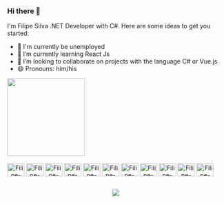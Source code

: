 ### Hi there 👋
I'm Filipe Silva .NET Developer with C#.
Here are some ideas to get you started:

<!--
- 🔭 I’m currently working on ...
- 🔭 I’m currently working on ...
- 🤔 I’m looking for help with ...
- 💬 Ask me about ...
- 📫 How to reach me: ...
- ⚡ Fun fact: ...
[![Readme Card](https://github-readme-stats.vercel.app/api/pin/?username=EmanuelFilipe&repo=github-readme-stats)](https://github.com/EmanuelFilipe/github-readme-stats)
- -->
- 🔭 I'm currently be unemployed
- 🌱 I’m currently learning React Js
- 👯 I’m looking to collaborate on projects with the language C# or Vue.js
- 😄 Pronouns: him/his

<div>
  <a href="https://github.com/EmanuelFilipe" />
    <img height="180em" src="https://github-readme-stats.vercel.app/api?username=EmanuelFilipe&show_icons=true&theme=dracula&include_all_commits=true&count_private=true" />
    <!--
    <img height="180em" src="https://github-readme-stats.vercel.app/api?top-langs/username=EmanuelFilipe&layout=compact&langs_count=16&theme=dracula" />
    -->
</div>
          
<div align="center" style="display: inline-block"><br>
  <img align="center" alt="Filipe-dotnet" height="30" width="40" src="https://cdn.jsdelivr.net/gh/devicons/devicon/icons/dot-net/dot-net-plain-wordmark.svg" />
  <img align="center" alt="Filipe-dotnet-core" height="30" width="40" src="https://cdn.jsdelivr.net/gh/devicons/devicon/icons/dotnetcore/dotnetcore-original.svg" />
  <img align="center" alt="Filipe-CSharp" height="30" width="40" src="https://cdn.jsdelivr.net/gh/devicons/devicon/icons/csharp/csharp-original.svg" />
  <img align="center" alt="Filipe-JS" height="30" width="40" src="https://cdn.jsdelivr.net/gh/devicons/devicon/icons/javascript/javascript-original.svg" /> 
  <img align="center" alt="Filipe-jquery" height="30" width="40" src="https://cdn.jsdelivr.net/gh/devicons/devicon/icons/jquery/jquery-plain-wordmark.svg" />
    <img align="center" alt="Filipe-vue" height="30" width="40" src="https://cdn.jsdelivr.net/gh/devicons/devicon/icons/vuejs/vuejs-original-wordmark.svg" />
  <img align="center" alt="Filipe-react" height="30" width="40" src="https://cdn.jsdelivr.net/gh/devicons/devicon/icons/react/react-original-wordmark.svg" />
    <img align="center" alt="Filipe-html" height="30" width="40" src="https://cdn.jsdelivr.net/gh/devicons/devicon/icons/html5/html5-plain-wordmark.svg" />
  <img align="center" alt="Filipe-css" height="30" width="40" src="https://cdn.jsdelivr.net/gh/devicons/devicon/icons/css3/css3-plain-wordmark.svg" />
  <img align="center" alt="Filipe-bootstrap" height="30" width="40" src="https://cdn.jsdelivr.net/gh/devicons/devicon/icons/bootstrap/bootstrap-original-wordmark.svg" />
  <img align="center" alt="Filipe-sqlserver" height="30" width="40" src="https://cdn.jsdelivr.net/gh/devicons/devicon/icons/microsoftsqlserver/microsoftsqlserver-plain-wordmark.svg" />           
</div>

##

<div align="center">
  <a href="https://www.linkedin.com/in/emanuel-filipe/" target="_blank"><img src="https://img.shields.io/badge/LinkedIn-0077B5?style=for-the-badge&logo=linkedin&logoColor=white" target="_blank"></a>
</div>
          


